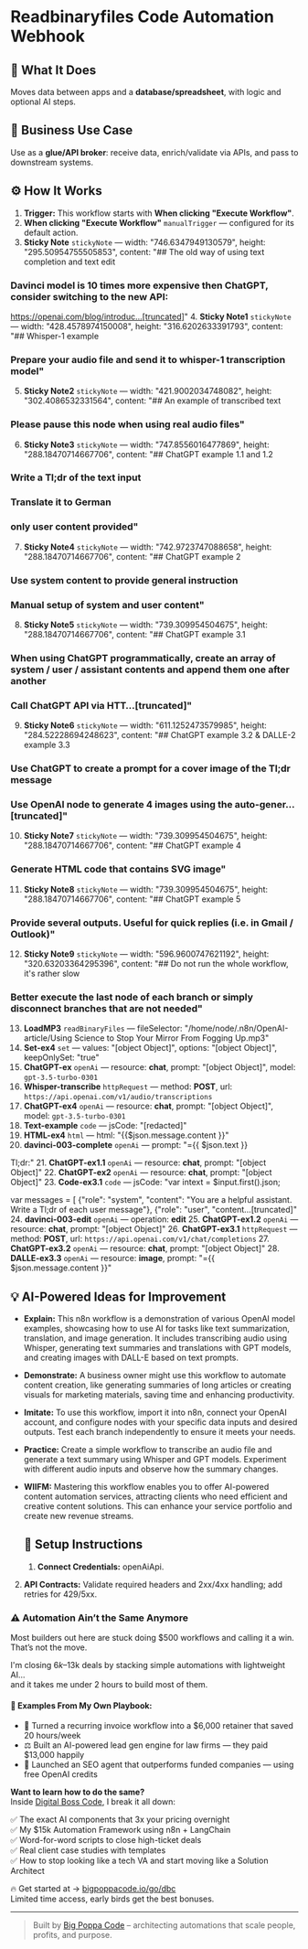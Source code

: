 # Readbinaryfiles Code Automation Webhook
  ## 🚀 What It Does
  Moves data between apps and a **database/spreadsheet**, with logic and optional AI steps.
  
  ## 💼 Business Use Case
  Use as a **glue/API broker**: receive data, enrich/validate via APIs, and pass to downstream systems.
  
  ## ⚙️ How It Works
  1. **Trigger:** This workflow starts with **When clicking "Execute Workflow"**.
  2. **When clicking "Execute Workflow"** `manualTrigger` — configured for its default action.
3. **Sticky Note** `stickyNote` — width: "746.6347949130579", height: "295.50954755505853", content: "## The old way of using text completion and text edit
### Davinci model is 10 times more expensive then ChatGPT, consider switching to the new API:
https://openai.com/blog/introduc…[truncated]"
4. **Sticky Note1** `stickyNote` — width: "428.4578974150008", height: "316.6202633391793", content: "## Whisper-1 example
### Prepare your audio file and send it to whisper-1 transcription model"
5. **Sticky Note2** `stickyNote` — width: "421.9002034748082", height: "302.4086532331564", content: "## An example of transcribed text
### Please pause this node when using real audio files"
6. **Sticky Note3** `stickyNote` — width: "747.8556016477869", height: "288.18470714667706", content: "## ChatGPT example 1.1 and 1.2 
### Write a Tl;dr of the text input
### Translate it to German
### only user content provided"
7. **Sticky Note4** `stickyNote` — width: "742.9723747088658", height: "288.18470714667706", content: "## ChatGPT example 2 
### Use system content to provide general instruction
### Manual setup of system and user content"
8. **Sticky Note5** `stickyNote` — width: "739.309954504675", height: "288.18470714667706", content: "## ChatGPT example 3.1
### When using ChatGPT programmatically, create an array of system / user / assistant contents and append them one after another
### Call ChatGPT API via HTT…[truncated]"
9. **Sticky Note6** `stickyNote` — width: "611.1252473579985", height: "284.52228694248623", content: "## ChatGPT example 3.2 & DALLE-2 example 3.3
### Use ChatGPT to create a prompt for a cover image of the Tl;dr message
### Use OpenAI node to generate 4 images using the auto-gener…[truncated]"
10. **Sticky Note7** `stickyNote` — width: "739.309954504675", height: "288.18470714667706", content: "## ChatGPT example 4
### Generate HTML code that contains SVG image"
11. **Sticky Note8** `stickyNote` — width: "739.309954504675", height: "288.18470714667706", content: "## ChatGPT example 5
### Provide several outputs. Useful for quick replies (i.e. in Gmail / Outlook)"
12. **Sticky Note9** `stickyNote` — width: "596.9600747621192", height: "320.63203364295396", content: "## Do not run the whole workflow, it's rather slow
### Better execute the last node of each branch or simply disconnect branches that are not needed"
13. **LoadMP3** `readBinaryFiles` — fileSelector: "/home/node/.n8n/OpenAI-article/Using Science to Stop Your Mirror From Fogging Up.mp3"
14. **Set-ex4** `set` — values: "[object Object]", options: "[object Object]", keepOnlySet: "true"
15. **ChatGPT-ex** `openAi` — resource: **chat**, prompt: "[object Object]", model: `gpt-3.5-turbo-0301`
16. **Whisper-transcribe** `httpRequest` — method: **POST**, url: `https://api.openai.com/v1/audio/transcriptions`
17. **ChatGPT-ex4** `openAi` — resource: **chat**, prompt: "[object Object]", model: `gpt-3.5-turbo-0301`
18. **Text-example** `code` — jsCode: "[redacted]"
19. **HTML-ex4** `html` — html: "{{$json.message.content }}"
20. **davinci-003-complete** `openAi` — prompt: "={{ $json.text }}

Tl;dr:"
21. **ChatGPT-ex1.1** `openAi` — resource: **chat**, prompt: "[object Object]"
22. **ChatGPT-ex2** `openAi` — resource: **chat**, prompt: "[object Object]"
23. **Code-ex3.1** `code` — jsCode: "var intext =  $input.first().json;

var messages = [
  {"role": "system", "content": "You are a helpful assistant. Write a Tl;dr of each user message"},
  {"role": "user", "content…[truncated]"
24. **davinci-003-edit** `openAi` — operation: **edit**
25. **ChatGPT-ex1.2** `openAi` — resource: **chat**, prompt: "[object Object]"
26. **ChatGPT-ex3.1** `httpRequest` — method: **POST**, url: `https://api.openai.com/v1/chat/completions`
27. **ChatGPT-ex3.2** `openAi` — resource: **chat**, prompt: "[object Object]"
28. **DALLE-ex3.3** `openAi` — resource: **image**, prompt: "={{ $json.message.content }}"
  
  ## 💡 AI-Powered Ideas for Improvement
  - **Explain:** This n8n workflow is a demonstration of various OpenAI model examples, showcasing how to use AI for tasks like text summarization, translation, and image generation. It includes transcribing audio using Whisper, generating text summaries and translations with GPT models, and creating images with DALL-E based on text prompts.

- **Demonstrate:** A business owner might use this workflow to automate content creation, like generating summaries of long articles or creating visuals for marketing materials, saving time and enhancing productivity.

- **Imitate:** To use this workflow, import it into n8n, connect your OpenAI account, and configure nodes with your specific data inputs and desired outputs. Test each branch independently to ensure it meets your needs.

- **Practice:** Create a simple workflow to transcribe an audio file and generate a text summary using Whisper and GPT models. Experiment with different audio inputs and observe how the summary changes.

- **WIIFM:** Mastering this workflow enables you to offer AI-powered content automation services, attracting clients who need efficient and creative content solutions. This can enhance your service portfolio and create new revenue streams.
  
  ## 🔧 Setup Instructions
  1. **Connect Credentials:** openAiApi.
2. **API Contracts:** Validate required headers and 2xx/4xx handling; add retries for 429/5xx.
  
### ⚠️ Automation Ain’t the Same Anymore

Most builders out here are stuck doing $500 workflows and calling it a win.  
That’s not the move.  

I'm closing $6k–$13k deals by stacking simple automations with lightweight AI...  
and it takes me under 2 hours to build most of them.

#### 🧠 Examples From My Own Playbook:
- 🔁 Turned a recurring invoice workflow into a $6,000 retainer that saved 20 hours/week  
- ⚖️ Built an AI-powered lead gen engine for law firms — they paid $13,000 happily  
- 🚀 Launched an SEO agent that outperforms funded companies — using free OpenAI credits  

**Want to learn how to do the same?**  
Inside [Digital Boss Code](https://bigpoppacode.io/go/dbc), I break it all down:

✅ The exact AI components that 3x your pricing overnight  
✅ My $15k Automation Framework using n8n + LangChain  
✅ Word-for-word scripts to close high-ticket deals  
✅ Real client case studies with templates  
✅ How to stop looking like a tech VA and start moving like a Solution Architect  

🔥 Get started at → [bigpoppacode.io/go/dbc](https://bigpoppacode.io/go/dbc)  
Limited time access, early birds get the best bonuses.

---
> Built by [Big Poppa Code](https://bigpoppacode.io) – architecting automations that scale people, profits, and purpose.
  